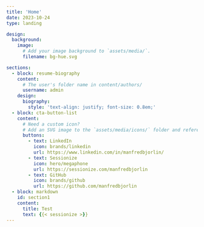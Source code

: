 ```yaml
---
title: 'Home'
date: 2023-10-24
type: landing

design:
  background:
    image:
      # Add your image background to `assets/media/`.
      filename: bg-hue.svg

sections:
  - block: resume-biography
    content:
      # The user's folder name in content/authors/
      username: admin
    design:
      biography:
        style: 'text-align: justify; font-size: 0.8em;'
  - block: cta-button-list
    content:
      # Need a custom icon?
      # Add an SVG image to the `assets/media/icons/` folder and reference it in the `icon` field below
      buttons:
        - text: LinkedIn
          icon: brands/linkedin
          url: https://www.linkedin.com/in/manfredbjorlin/
        - text: Sessionize
          icon: hero/megaphone
          url: https://sessionize.com/manfredbjorlin
        - text: GitHub
          icon: brands/github
          url: https://github.com/manfredbjorlin
  - block: markdown
    id: section1
    content:
      title: Test
      text: {{< sessionize >}}
---
```

